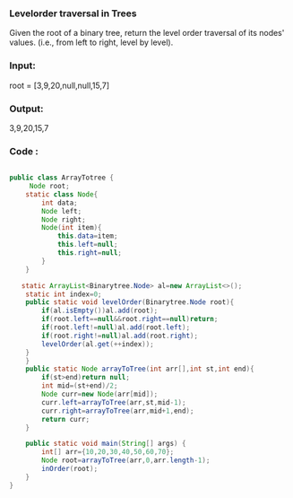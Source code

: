 ### Levelorder traversal in Trees

Given the root of a binary tree, return the level order traversal of its nodes' values. (i.e., from left to right, level by level).
### Input:
root = [3,9,20,null,null,15,7]

### Output:

3,9,20,15,7

### Code :
``` java

public class ArrayTotree {
     Node root;
    static class Node{
        int data;
        Node left;
        Node right;
        Node(int item){
            this.data=item;
            this.left=null;
            this.right=null;
        }
    }

   static ArrayList<Binarytree.Node> al=new ArrayList<>();
    static int index=0;
    public static void levelOrder(Binarytree.Node root){
        if(al.isEmpty())al.add(root);
        if(root.left==null&&root.right==null)return;
        if(root.left!=null)al.add(root.left);
        if(root.right!=null)al.add(root.right);
        levelOrder(al.get(++index));
    }
    }
    public static Node arrayToTree(int arr[],int st,int end){
        if(st>end)return null;
        int mid=(st+end)/2;
        Node curr=new Node(arr[mid]);
        curr.left=arrayToTree(arr,st,mid-1);
        curr.right=arrayToTree(arr,mid+1,end);
        return curr;
    }

    public static void main(String[] args) {
        int[] arr={10,20,30,40,50,60,70};
        Node root=arrayToTree(arr,0,arr.length-1);
        inOrder(root);
    }
}

```
